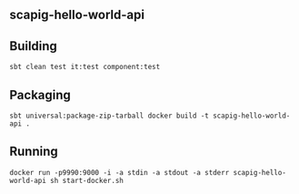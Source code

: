 ## scapig-hello-world-api

## Building
``
sbt clean test it:test component:test
``

## Packaging
``
sbt universal:package-zip-tarball
docker build -t scapig-hello-world-api .
``

## Running
``
docker run -p9990:9000 -i -a stdin -a stdout -a stderr scapig-hello-world-api sh start-docker.sh
``